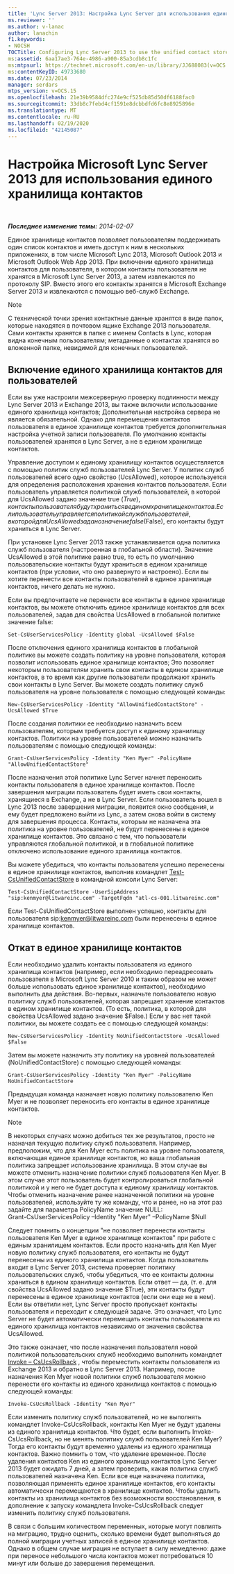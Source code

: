 ```yaml
---
title: 'Lync Server 2013: Настройка Lync Server для использования единого хранилища контактов'
ms.reviewer: ''
ms.author: v-lanac
author: lanachin
f1.keywords:
- NOCSH
TOCTitle: Configuring Lync Server 2013 to use the unified contact store
ms:assetid: 6aa17ae3-764e-4986-a900-85a3cdb8c1fc
ms:mtpsurl: https://technet.microsoft.com/en-us/library/JJ688083(v=OCS.15)
ms:contentKeyID: 49733680
ms.date: 07/23/2014
manager: serdars
mtps_version: v=OCS.15
ms.openlocfilehash: 21e39b9584dfc274e9cf525db85d50df6188fac0
ms.sourcegitcommit: 33db8c7febd4cf1591e8dcbbdfd6fc8e8925896e
ms.translationtype: MT
ms.contentlocale: ru-RU
ms.lasthandoff: 02/19/2020
ms.locfileid: "42145087"
---
```

<div data-xmlns="http://www.w3.org/1999/xhtml">

<div class="topic" data-xmlns="http://www.w3.org/1999/xhtml" data-msxsl="urn:schemas-microsoft-com:xslt" data-cs="http://msdn.microsoft.com/">

<div data-asp="https://msdn2.microsoft.com/asp">

# <a name="configuring-microsoft-lync-server-2013-to-use-the-unified-contact-store"></a>Настройка Microsoft Lync Server 2013 для использования единого хранилища контактов

</div>

<div id="mainSection">

<div id="mainBody">

<span> </span>

_**Последнее изменение темы:** 2014-02-07_

Единое хранилище контактов позволяет пользователям поддерживать один список контактов и иметь доступ к ним в нескольких приложениях, в том числе Microsoft Lync 2013, Microsoft Outlook 2013 и Microsoft Outlook Web App 2013. При включении единого хранилища контактов для пользователя, в котором контакты пользователя не хранятся в Microsoft Lync Server 2013, а затем извлекаются по протоколу SIP. Вместо этого его контакты хранятся в Microsoft Exchange Server 2013 и извлекаются с помощью веб-служб Exchange.

<div>


> [!NOTE]  
> С технической точки зрения контактные данные хранятся в виде папок, которые находятся в почтовом ящике Exchange 2013 пользователя. Сами контакты хранятся в папке с именем Contacts в Lync, которая видна конечным пользователям; метаданные о контактах хранятся во вложенной папке, невидимой для конечных пользователей.



</div>

<div>

## <a name="enabling-the-unified-contact-store-for-a-user"></a>Включение единого хранилища контактов для пользователей

Если вы уже настроили межсерверную проверку подлинности между Lync Server 2013 и Exchange 2013, вы также включили использование единого хранилища контактов; Дополнительная настройка сервера не является обязательной. Однако для перемещения контактов пользователя в единое хранилище контактов требуется дополнительная настройка учетной записи пользователя. По умолчанию контакты пользователей хранятся в Lync Server, а не в едином хранилище контактов.

Управление доступом к единому хранилищу контактов осуществляется с помощью политик служб пользователей Lync Server. У политик служб пользователей всего одно свойство (UcsAllowed), которое используется для определения расположения хранения контактов пользователя. Если пользователь управляется политикой служб пользователей, в которой для UcsAllowed задано значение true ($True), контакты пользователя будут храниться в едином хранилище контактов. Если пользователь управляется политикой служб пользователей, в которой для UcsAllowed задано значение false ($False), его контакты будут храниться в Lync Server.

При установке Lync Server 2013 также устанавливается одна политика служб пользователя (настроенная в глобальной области). Значение UcsAllowed в этой политике равно true, то есть по умолчанию пользовательские контакты будут храниться в едином хранилище контактов (при условии, что оно развернуто и настроено). Если вы хотите перенести все контакты пользователей в единое хранилище контактов, ничего делать не нужно.

Если вы предпочитаете не перенести все контакты в единое хранилище контактов, вы можете отключить единое хранилище контактов для всех пользователей, задав для свойства UcsAllowed в глобальной политике значение false:

    Set-CsUserServicesPolicy -Identity global -UcsAllowed $False

После отключения единого хранилища контактов в глобальной политике вы можете создать политику на уровне пользователя, которая позволит использовать единое хранилище контактов; Это позволяет некоторым пользователям хранить свои контакты в едином хранилище контактов, в то время как другие пользователи продолжают хранить свои контакты в Lync Server. Вы можете создать политику служб пользователя на уровне пользователя с помощью следующей команды:

    New-CsUserServicesPolicy -Identity "AllowUnifiedContactStore" -UcsAllowed $True

После создания политики ее необходимо назначить всем пользователям, которым требуется доступ к единому хранилищу контактов. Политики на уровне пользователей можно назначить пользователям с помощью следующей команды:

    Grant-CsUserServicesPolicy -Identity "Ken Myer" -PolicyName "AllowUnifiedContactStore"

После назначения этой политике Lync Server начнет переносить контакты пользователя в единое хранилище контактов. После завершения миграции пользователь будет иметь свои контакты, хранящиеся в Exchange, а не в Lync Server. Если пользователь вошел в Lync 2013 после завершения миграции, появится окно сообщения, и ему будет предложено выйти из Lync, а затем снова войти в систему для завершения процесса. Контакты, которым не назначена эта политика на уровне пользователей, не будут перенесены в единое хранилище контактов. Это связано с тем, что пользователи управляются глобальной политикой, и в глобальной политике отключено использование единого хранилища контактов.

Вы можете убедиться, что контакты пользователя успешно перенесены в единое хранилище контактов, выполнив командлет [Test-CsUnifiedContactStore](https://docs.microsoft.com/powershell/module/skype/Test-CsUnifiedContactStore) в командной консоли Lync Server:

    Test-CsUnifiedContactStore -UserSipAddress "sip:kenmyer@litwareinc.com" -TargetFqdn "atl-cs-001.litwareinc.com"

Если Test-CsUnifiedContactStore выполнен успешно, контакты для пользователя sip:kenmyer@litwareinc.com были перенесены в единое хранилище контактов.

</div>

<div>

## <a name="rolling-back-the-unified-contact-store"></a>Откат в единое хранилище контактов

Если необходимо удалить контакты пользователя из единого хранилища контактов (например, если необходимо переадресовать пользователя в Microsoft Lync Server 2010 и таким образом не может больше использовать единое хранилище контактов), необходимо выполнить два действия. Во-первых, назначьте пользователю новую политику служб пользователей, которая запрещает хранение контактов в едином хранилище контактов. (То есть, политика, в которой для свойства UcsAllowed задано значение $False.) Если у вас нет такой политики, вы можете создать ее с помощью следующей команды:

    New-CsUserServicesPolicy -Identity NoUnifiedContactStore -UcsAllowed $False

Затем вы можете назначить эту политику на уровней пользователей (NoUnifiedContactStore) с помощью следующей команды:

    Grant-CsUserServicesPolicy -Identity "Ken Myer" -PolicyName NoUnifiedContactStore

Предыдущая команда назначает новую политику пользователю Ken Myer и не позволяет переносить его контакты в единое хранилище контактов.

<div>


> [!NOTE]  
> В некоторых случаях можно добиться тех же результатов, просто не назначая текущую политику служб пользователя. Например, предположим, что для Ken Myer есть политика на уровне пользователя, включающая единое хранилище контактов, но ваша глобальная политика запрещает использование хранилища. В этом случае вы можете отменить назначение политики служб пользователя Ken Myer. В этом случае этот пользователь будет контролироваться глобальной политикой и у него не будет доступа к единому хранилищу контактов.<BR>Чтобы отменить назначение ранее назначенной политики на уровне пользователей, используйте ту же команду, что и ранее, но на этот раз задайте для параметра PolicyName значение NULL:<BR>Grant-CsUserServicesPolicy –Identity "Ken Myer" –PolicyName $Null



</div>

Следует помнить о концепции "не позволяет перенести контакты пользователя Ken Myer в единое хранилище контактов" при работе с единым хранилищем контактов. Если просто назначить для Ken Myer новую политику служб пользователя, его контакты не будут перенесены из единого хранилища контактов. Когда пользователь входит в Lync Server 2013, система проверяет политику пользовательских служб, чтобы убедиться, что ее контакты должны храниться в едином хранилище контактов. Если ответ — да, (т. е. для свойства UcsAllowed задано значение $True), эти контакты будут перенесены в единое хранилище контактов (если они еще не в нем). Если вы ответили нет, Lync Server просто пропускает контакты пользователя и переходит к следующей задаче. Это означает, что Lync Server не будет автоматически перемещать контакты пользователя из единого хранилища контактов независимо от значения свойства UcsAllowed.

Это также означает, что после назначения пользователя новой политикой пользовательских служб необходимо выполнить командлет [Invoke – CsUcsRollback](https://docs.microsoft.com/powershell/module/skype/Invoke-CsUcsRollback) , чтобы переместить контакты пользователя из Exchange 2013 и обратно в Lync Server 2013. Например, после назначения Ken Myer новой политики служб пользователя можно перенести его контакты из единого хранилища контактов с помощью следующей команды:

    Invoke-CsUcsRollback -Identity "Ken Myer"

Если изменить политику служб пользователей, но не выполнять командлет Invoke-CsUcsRollback, контакты Ken Myer не будут удалены из единого хранилища контактов. Что будет, если выполнить Invoke-CsUcsRollback, но не менять политику служб пользователей Ken Myer? Тогда его контакты будут временно удалены из единого хранилища контактов. Важно помнить о том, что удаление временное. После удаления контактов Ken из единого хранилища контактов Lync Server 2013 будет ожидать 7 дней, а затем проверить, какая политика служб пользователей назначена Ken. Если все еще назначена политика, позволяющая применять единое хранилище контактов, его контакты автоматически перемещаются в хранилище контактов. Чтобы удалить контакты из хранилища контактов без возможности восстановления, в дополнение к запуску командлета Invoke-CsUcsRollback следует изменить политику служб пользователя.

В связи с большим количеством переменных, которые могут повлиять на миграцию, трудно оценить, сколько времени будет выполняться до полной миграции учетных записей в единое хранилище контактов. Однако в общем случае миграция не вступает в силу немедленно: даже при переносе небольшого числа контактов может потребоваться 10 минут или больше до завершения перемещения.

</div>

</div>

<span> </span>

</div>

</div>

</div>

